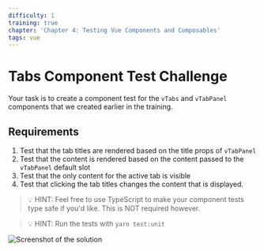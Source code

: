 ```yaml
---
difficulty: 1
training: true
chapter: 'Chapter 4: Testing Vue Components and Composables'
tags: vue
---
```


# Tabs Component Test Challenge

Your task is to create a component test for the `vTabs` and `vTabPanel` components that we created earlier in the training.

## Requirements

1. Test that the tab titles are rendered based on the title props of `vTabPanel`
2. Test that the content is rendered based on the content passed to the `vTabPanel` default slot
3. Test that the only content for the active tab is visible
4. Test that clicking the tab titles changes the content that is displayed.

> 💡 HINT: Feel free to use TypeScript to make your component tests type safe if you'd like. This is NOT required however.

> 💡 HINT: Run the tests with `yarn test:unit`

![Screenshot of the solution](https://images.certificates.dev/csvd-training-code-challenge-12.png)
